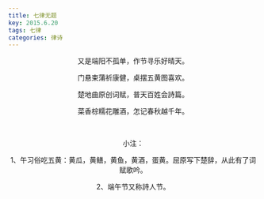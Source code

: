```yaml
---
title: 七律无题
key: 2015.6.20
tags: 七律
categories: 律诗
---
```


<p align="center">又是端阳不孤单，作节寻乐好晴天。
</p>
<p align="center">门悬束蒲祈康健，桌摆五黄图喜欢。
</p>
<p align="center">楚地曲原创词赋，普天百姓会詩篇。
</p>
<p align="center">菜香棕糯花雕酒，怎记春秋越千年。
</p>
<p align="center"></br>
</p>
<p align="center">小注：
</p>
<p align="center">1、午习俗吃五黄：黄瓜，黄鳝，黄鱼，黄酒，蛋黄。屈原写下楚辞，从此有了词赋歌吟。
</p>
<p align="center">2、端午节又称詩人节。
</p>
<p align="center"></br>
</p>
